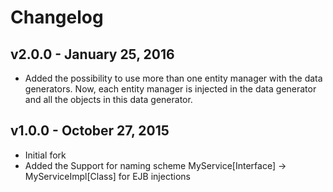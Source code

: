 # Changelog

## v2.0.0 - January 25, 2016

* Added the possibility to use more than one entity manager with the data generators. Now, each entity manager is injected in the data generator and all the objects in this data generator.

## v1.0.0 - October 27, 2015

* Initial fork
* Added the Support for naming scheme MyService[Interface] -> MyServiceImpl[Class] for EJB injections
